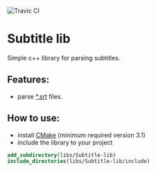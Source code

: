 ![Travic CI](https://travis-ci.org/SergShtelmakh/Subtitle-lib.svg?branch=master)

# Subtitle lib

Simple c++ library for parsing subtitles.

## Features:
- parse [*.srt](https://fileinfo.com/extension/srt ".SRT File Extension")  files.

## How to use:

- install [CMake](https://cmake.org/ "CMake") (minimum required version 3.1)
- include the library to your project
```cmake
add_subdirectory(libs/Subtitle-lib)
include_directories(libs/Subtitle-lib/include)
```
